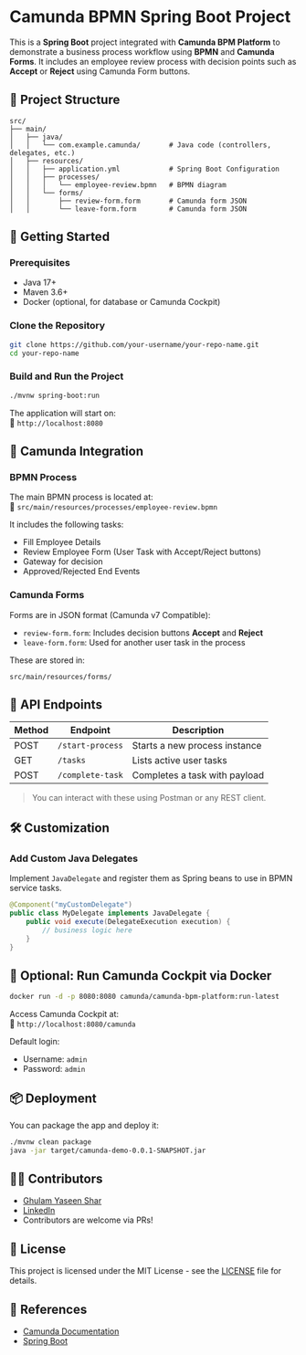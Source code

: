 
# Camunda BPMN Spring Boot Project

This is a **Spring Boot** project integrated with **Camunda BPM Platform** to demonstrate a business process workflow using **BPMN** and **Camunda Forms**. It includes an employee review process with decision points such as **Accept** or **Reject** using Camunda Form buttons.

## 📁 Project Structure

```
src/
├── main/
│   ├── java/
│   │   └── com.example.camunda/       # Java code (controllers, delegates, etc.)
│   ├── resources/
│   │   ├── application.yml            # Spring Boot Configuration
│   │   ├── processes/
│   │   │   └── employee-review.bpmn   # BPMN diagram
│   │   └── forms/
│   │       ├── review-form.form       # Camunda form JSON
│   │       └── leave-form.form        # Camunda form JSON
```

## 🚀 Getting Started

### Prerequisites

- Java 17+
- Maven 3.6+
- Docker (optional, for database or Camunda Cockpit)

### Clone the Repository

```bash
git clone https://github.com/your-username/your-repo-name.git
cd your-repo-name
```

### Build and Run the Project

```bash
./mvnw spring-boot:run
```

The application will start on:  
📍 `http://localhost:8080`

## 🔄 Camunda Integration

### BPMN Process

The main BPMN process is located at:  
📁 `src/main/resources/processes/employee-review.bpmn`

It includes the following tasks:
- Fill Employee Details
- Review Employee Form (User Task with Accept/Reject buttons)
- Gateway for decision
- Approved/Rejected End Events

### Camunda Forms

Forms are in JSON format (Camunda v7 Compatible):

- `review-form.form`: Includes decision buttons **Accept** and **Reject**
- `leave-form.form`: Used for another user task in the process

These are stored in:
```
src/main/resources/forms/
```

## 🧪 API Endpoints

| Method | Endpoint          | Description                    |
|--------|-------------------|--------------------------------|
| POST   | `/start-process`  | Starts a new process instance  |
| GET    | `/tasks`          | Lists active user tasks        |
| POST   | `/complete-task`  | Completes a task with payload  |

> You can interact with these using Postman or any REST client.

## 🛠️ Customization

### Add Custom Java Delegates
Implement `JavaDelegate` and register them as Spring beans to use in BPMN service tasks.

```java
@Component("myCustomDelegate")
public class MyDelegate implements JavaDelegate {
    public void execute(DelegateExecution execution) {
        // business logic here
    }
}
```

## 🐳 Optional: Run Camunda Cockpit via Docker

```bash
docker run -d -p 8080:8080 camunda/camunda-bpm-platform:run-latest
```

Access Camunda Cockpit at:  
📍 `http://localhost:8080/camunda`

Default login:
- Username: `admin`
- Password: `admin`

## 📦 Deployment

You can package the app and deploy it:

```bash
./mvnw clean package
java -jar target/camunda-demo-0.0.1-SNAPSHOT.jar
```

## 🧑‍💻 Contributors

- [Ghulam Yaseen Shar](https://github.com/yaseenshar)
- [LinkedIn](https://www.linkedin.com/in/ghulam-yaseen-shar-782233bb/)
- Contributors are welcome via PRs!

## 📄 License

This project is licensed under the MIT License - see the [LICENSE](LICENSE) file for details.

## 📌 References

- [Camunda Documentation](https://docs.camunda.org/manual/latest/)
- [Spring Boot](https://spring.io/projects/spring-boot)
